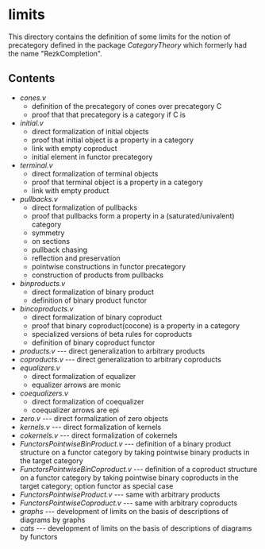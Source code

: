 limits
===============

This directory contains the definition of some limits for the notion
of precategory defined in the package *CategoryTheory* which formerly
had the name "RezkCompletion".

## Contents

* *cones.v*
  * definition of the precategory of cones over precategory C
  * proof that that precategory is a category if C is
* *initial.v*
  * direct formalization of initial objects
  * proof that initial object is a property in a category
  * link with empty coproduct
  * initial element in functor precategory
* *terminal.v*
  * direct formalization of terminal objects
  * proof that terminal object is a property in a category
  * link with empty product
* *pullbacks.v*
  * direct formalization of pullbacks
  * proof that pullbacks form a property in a (saturated/univalent) category
  * symmetry
  * on sections
  * pullback chasing
  * reflection and preservation
  * pointwise constructions in functor precategory
  * construction of products from pullbacks
* *binproducts.v*
  * direct formalization of binary product
  * definition of binary product functor
* *bincoproducts.v*
  * direct formalization of binary coproduct
  * proof that binary coproduct(cocone) is a property in a category
  * specialized versions of beta rules for coproducts
  * definition of binary coproduct functor
* *products.v* --- direct generalization to arbitrary products
* *coproducts.v* --- direct generalization to arbitrary coproducts
* *equalizers.v*
  * direct formalization of equalizer
  * equalizer arrows are monic
* *coequalizers.v*
  * direct formalization of coequalizer
  * coequalizer arrows are epi
* *zero.v* --- direct formalization of zero objects
* *kernels.v* --- direct formalization of kernels
* *cokernels.v* --- direct formalization of cokernels
* *FunctorsPointwiseBinProduct.v*  --- definition of a binary product structure on a functor category by taking pointwise binary products in the target category
* *FunctorsPointwiseBinCoproduct.v* --- definition of a coproduct structure on a functor category by taking pointwise binary coproducts in the target category; option functor as special case
* *FunctorsPointwiseProduct.v* --- same with arbitrary products
* *FunctorsPointwiseCoproduct.v* --- same with arbitrary coproducts
* *graphs* --- development of limits on the basis of descriptions of diagrams by graphs
* *cats* --- development of limits on the basis of descriptions of diagrams by functors

